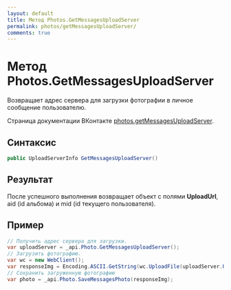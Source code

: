 ```yaml
---
layout: default
title: Метод Photos.GetMessagesUploadServer
permalink: photos/getMessagesUploadServer/
comments: true
---
```

# Метод Photos.GetMessagesUploadServer
Возвращает адрес сервера для загрузки фотографии в личное сообщение пользователю.

Страница документации ВКонтакте [photos.getMessagesUploadServer](https://vk.com/dev/photos.getMessagesUploadServer).
## Синтаксис
``` csharp
public UploadServerInfo GetMessagesUploadServer()
```

## Результат
После успешного выполнения возвращает объект с полями **UploadUrl**, aid (id альбома)  и mid (id текущего пользователя).

## Пример
``` csharp
// Получить адрес сервера для загрузки.
var uploadServer = _api.Photo.GetMessagesUploadServer();
// Загрузить фотографию.
var wc = new WebClient();
var responseImg = Encoding.ASCII.GetString(wc.UploadFile(uploadServer.UploadUrl, @"vk.png"));
// Сохранить загруженную фотографию
var photo = _api.Photo.SaveMessagesPhoto(responseImg);
```
